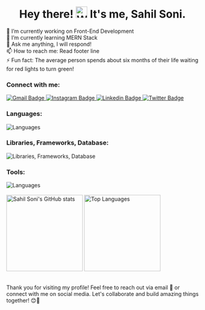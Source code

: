 <h1 align="center">Hey there! <img src="https://user-images.githubusercontent.com/18350557/176309783-0785949b-9127-417c-8b55-ab5a4333674e.gif" alt="Wave" width="30px"> It's me, Sahil Soni.</h1>

<p>
🔭 I’m currently working on Front-End Development<br>
🌱 I’m currently learning MERN Stack<br>
💬 Ask me anything, I will respond!<br>
📫 How to reach me: Read footer line<br>
⚡ Fun fact: The average person spends about six months of their life waiting for red lights to turn green!
</p>

<!-- Connect with me -->
<div>
<h3>Connect with me:</h3>
<a href="mailto:ssahil3120@gmail.com">
<img src="https://img.shields.io/badge/Mailto-red?style=for-the-badge&logo=gmail&logoColor=white" alt="Gmail Badge"/>
</a>
<a href="https://www.instagram.com/sahilsoni.20">
<img src="https://img.shields.io/badge/Instagram-purple?style=for-the-badge&logo=instagram&logoColor=white" alt="Instagram Badge"/>
</a>
<a href="https://www.linkedin.com/in/sahilsoni20">
<img src="https://img.shields.io/badge/Linkedin-blue?style=for-the-badge&logo=linkedin&logoColor=white" alt="Linkedin Badge"/>
</a>
<a href="https://twitter.com/sahilsoni2013">
<img src="https://img.shields.io/badge/Twitter-black?style=for-the-badge&logo=twitter&logoColor=white" alt="Twitter Badge"/>
</a>
</div>

<!-- Languages and Tools -->
<div>
<h3>Languages:</h3>
<img src="https://skillicons.dev/icons?i=html,css,sass,javascript,nodejs" alt="Languages">
<h3>Libraries, Frameworks, Database:</h3>
<img src="https://skillicons.dev/icons?i=react,express,mongodb" alt="Libraries, Frameworks, Database"> 
<h3>Tools:</h3>
<img src="https://skillicons.dev/icons?i=github,vscode,notion" alt="Languages">
</div>

<br/>

<div>
    <a href="http://www.github.com/sahilsoni20" style="display: inline-block;">
        <img src="https://github-readme-stats.vercel.app/api?username=sahilsoni20&show_icons=true&theme=radical&count_private=true" alt="Sahil Soni's GitHub stats" height="200px" />
    </a>
    <a href="https://github.com/anuraghazra/github-readme-stats" style="display: inline-block;">
        <img src="https://github-readme-stats.vercel.app/api/top-langs/?username=sahilsoni20&layout=compact&theme=radical" alt="Top Languages" height="200px" />
    </a>
</div>

<br/>

<p>
Thank you for visiting my profile! Feel free to reach out via email 📧 or connect with me on social media. Let's collaborate and build amazing things together! 😊🚀
</p>
